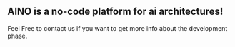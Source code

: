 ## AINO is a no-code platform for ai architectures!
Feel Free to contact us if you want to get more info about the development phase.

